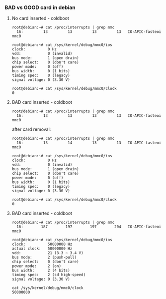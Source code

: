 ### BAD vs GOOD card in debian

1. No card inserted - coldboot

    ```
    root@debian:~# cat /proc/interrupts | grep mmc
      16:         13         13         13         13   IO-APIC-fasteoi   mmc0
    ```

    ```
    root@debian:~# cat /sys/kernel/debug/mmc0/ios
    clock:          0 Hz
    vdd:            0 (invalid)
    bus mode:       1 (open drain)
    chip select:    0 (don't care)
    power mode:     0 (off)
    bus width:      0 (1 bits)
    timing spec:    0 (legacy)
    signal voltage: 0 (3.30 V)
    ```

    ```
    root@debian:~# cat /sys/kernel/debug/mmc0/clock
    0
    ```

2. BAD card inserted - coldboot

    ```
    root@debian:~# cat /proc/interrupts | grep mmc
      16:         13         13         13         13   IO-APIC-fasteoi   mmc0
    ```

    after card removal:


    ```
    root@debian:~# cat /proc/interrupts | grep mmc
      16:         13         14         13         13   IO-APIC-fasteoi   mmc0
    ```


    ```
    root@debian:~# cat /sys/kernel/debug/mmc0/ios
    clock:          0 Hz
    vdd:            0 (invalid)
    bus mode:       1 (open drain)
    chip select:    0 (don't care)
    power mode:     0 (off)
    bus width:      0 (1 bits)
    timing spec:    0 (legacy)
    signal voltage: 0 (3.30 V)
    ```

    ```
    root@debian:~# cat /sys/kernel/debug/mmc0/clock
    0
    ```

3. BAD card inserted - coldboot

    ```
    root@debian:~# cat /proc/interrupts | grep mmc
      16:        187        197        197        204   IO-APIC-fasteoi   mmc0
    ```

    ```
    root@debian:~# cat /sys/kernel/debug/mmc0/ios
    clock:          50000000 Hz
    actual clock:   50000000 Hz
    vdd:            21 (3.3 ~ 3.4 V)
    bus mode:       2 (push-pull)
    chip select:    0 (don't care)
    power mode:     2 (on)
    bus width:      2 (4 bits)
    timing spec:    2 (sd high-speed)
    signal voltage: 0 (3.30 V)
    ```

    ```
    cat /sys/kernel/debug/mmc0/clock
    50000000
    ```
